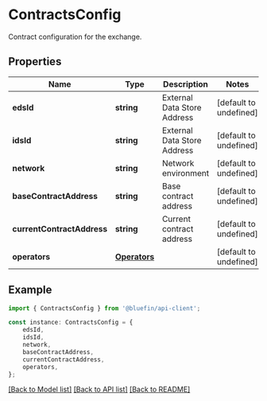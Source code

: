 # ContractsConfig

Contract configuration for the exchange.

## Properties

Name | Type | Description | Notes
------------ | ------------- | ------------- | -------------
**edsId** | **string** | External Data Store Address | [default to undefined]
**idsId** | **string** | External Data Store Address | [default to undefined]
**network** | **string** | Network environment | [default to undefined]
**baseContractAddress** | **string** | Base contract address | [default to undefined]
**currentContractAddress** | **string** | Current contract address | [default to undefined]
**operators** | [**Operators**](Operators.md) |  | [default to undefined]

## Example

```typescript
import { ContractsConfig } from '@bluefin/api-client';

const instance: ContractsConfig = {
    edsId,
    idsId,
    network,
    baseContractAddress,
    currentContractAddress,
    operators,
};
```

[[Back to Model list]](../README.md#documentation-for-models) [[Back to API list]](../README.md#documentation-for-api-endpoints) [[Back to README]](../README.md)
